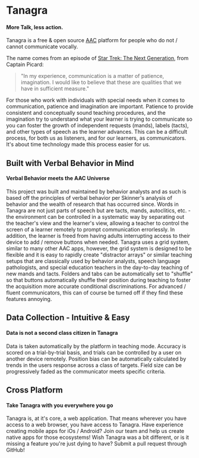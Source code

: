 # Tanagra
#### More Talk, less action.

Tanagra is a free & open source [AAC](https://en.wikipedia.org/wiki/Augmentative_and_alternative_communication) platform for people who do not / cannot communicate vocally. 

The name comes from an episode of [Star Trek: The Next Generation](http://memory-alpha.wikia.com/wiki/Darmok_(episode)), from Captain Picard:

> "In my experience, communication is a matter of patience, imagination. I would like to believe that these are qualities that we have in sufficient measure."

For those who work with individuals with special needs when it comes to communication, patience and imagination are important. Patience to provide consistent and conceptually sound teaching procedures, and the imagination try to understand what your learner is trying to communicate so you can foster the growth of independent requests (mands), labels (tacts), and other types of speech as the learner advances. This can be a difficult process, for both us as listeners, and for our learners, as communicators. It's about time technology made this process easier for us.


## Built with Verbal Behavior in Mind
#### Verbal Behavior meets the AAC Universe

This project was built and maintained by behavior analysts and as such is based off the principles of verbal behavior per Skinner's analysis of behavior and the wealth of research that has occurred since. Words in Tanagra are not just parts of speech but are tacts, mands, autoclitics, etc. - the environment can be controlled in a systematic way by separating out the teacher's view and the learner's view, allowing a teacher to control the screen of a learner remotely to prompt communication errorlessly. In addition, the learner is freed from having adults interrupting access to their device to add / remove buttons when needed. Tanagra uses a grid system, similar to many other AAC apps, however, the grid system is designed to be flexible and it is easy to rapidly create "distractor arrays" or similar teaching setups that are classically used by behavior analysts, speech language pathologists, and special education teachers in the day-to-day teaching of new mands and tacts. Folders and tabs can be automatically set to "shuffle" so that buttons automatically shuffle their position during teaching to foster the acquisition more accurate conditional discriminations. For advanced / fluent communicators, this can of course be turned off if they find these features annoying.


## Data Collection - Intuitive & Easy
#### Data is not a second class citizen in Tanagra

Data is taken automatically by the platform in teaching mode. Accuracy is scored on a trial-by-trial basis, and trials can be controlled by a user on another device remotely. Position bias can be automatically calculated by trends in the users response across a class of targets. Field size can be progressively faded as the communicator meets specific criteria. 


## Cross Platform
#### Take Tanagra with you everywhere you go

Tanagra is, at it's core, a web application. That means wherever you have access to a web browser, you have access to Tanagra. Have experience creating mobile apps for iOs / Android? Join our team and help us create native apps for those ecosystems! Wish Tanagra was a bit different, or is it missing a feature you're just dying to have? Submit a pull request through GitHub!
